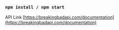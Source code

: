 ### `npm install / npm start`

API Link [https://breakingbadapi.com/documentation](https://breakingbadapi.com/documentation) 

